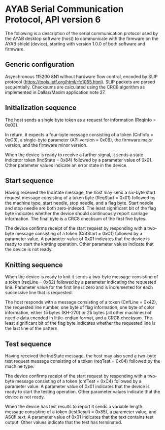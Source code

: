 # AYAB Serial Communication Protocol, API version 6

The following is a description of the serial communication protocol used by the
AYAB desktop software (host) to communicate with the firmware on the AYAB shield
(device), starting with version 1.0.0 of both software and firmware.

## Generic configuration

Asynchronous 115200 8N1 without hardware flow control, encoded by SLIP protocol
(https://tools.ietf.org/html/rfc1055.html). SLIP packets are parsed sequentially.
Checksums are calculated using the CRC8 algorithm as implemented in Dallas/Maxim
application note 27.

## Initialization sequence

The host sends a single byte token as a request for information (ReqInfo = 0x03).

In return, it expects a four-byte message consisting of a token (CnfInfo = 0xC3),
a single-byte parameter (API version = 0x06), the firmware major version, and the
firmware minor version.

When the device is ready to receive a further signal, it sends a state indicator 
token (IndState = 0x84) followed by a parameter value of 0x01. Other parameter 
values indicate an error state in the device.

## Start sequence

Having received the IndState message, the host may send a six-byte start request
message consisting of a token byte (ReqStart = 0x01) followed by the machine type,
start needle, stop needle, and a flag byte. Start needle and stop needle are both
zero-indexed. The least significant bit of the flag byte indicates whether the
device should continuously report carriage information. The final byte is a CRC8
checksum of the first five bytes.

The device confirms receipt of the start request by responding with a two-byte
message consisting of a token (CnfStart = 0xC1) followed by a parameter value.
A parameter value of 0x01 indicates that the device is ready to start the knitting
operation. Other parameter values indicate that the device is not ready.

## Knitting sequence

When the device is ready to knit it sends a two-byte message consisting of a
token (reqLine = 0x82) followed by a parameter indicating the requested line.
Parameter value for the first line is zero and is incremented for each successive
line that is requested.

The host responds with a message consisting of a token (CnfLine = 0x42), the
requested line number, one byte of flag information, one byte of color information,
either 15 bytes (KH-270) or 25 bytes (all other machines) of needle data encoded in
little-endian format, and a CRC8 checksum. The least significant bit of the flag
byte indicates whether the requested line is the last line of the pattern.

## Test sequence

Having received the IndState message, the host may also send a two-byte test request
message consisting of a token (reqTest = 0x04) followed by the machine type.

The device confirms receipt of the start request by responding with a two-byte
message consisting of a token (cnfTest = 0xC4) followed by a parameter value.
A parameter value of 0x01 indicates that the device is ready to start the testing
operation. Other parameter values indicate that the device is not ready.

When the device has test results to report it sends a variable length message
consisting of a token (testResult = 0x85), a parameter value, and ASCII text.
A parameter value of 0x01 indicates that the text contains test output. Other values
indicate that the test has terminated.

